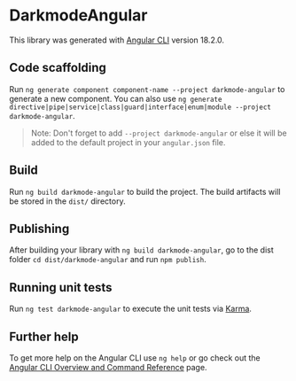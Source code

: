 # DarkmodeAngular

This library was generated with [Angular CLI](https://github.com/angular/angular-cli) version 18.2.0.

## Code scaffolding

Run `ng generate component component-name --project darkmode-angular` to generate a new component. You can also use `ng generate directive|pipe|service|class|guard|interface|enum|module --project darkmode-angular`.
> Note: Don't forget to add `--project darkmode-angular` or else it will be added to the default project in your `angular.json` file. 

## Build

Run `ng build darkmode-angular` to build the project. The build artifacts will be stored in the `dist/` directory.

## Publishing

After building your library with `ng build darkmode-angular`, go to the dist folder `cd dist/darkmode-angular` and run `npm publish`.

## Running unit tests

Run `ng test darkmode-angular` to execute the unit tests via [Karma](https://karma-runner.github.io).

## Further help

To get more help on the Angular CLI use `ng help` or go check out the [Angular CLI Overview and Command Reference](https://angular.dev/tools/cli) page.
